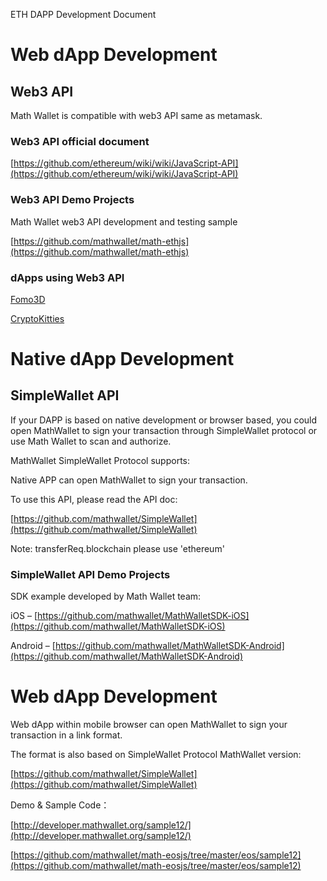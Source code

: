 ETH DAPP Development Document

# Web dApp Development

## Web3 API

Math Wallet is compatible with web3 API same as metamask.

### Web3 API official document

[https://github.com/ethereum/wiki/wiki/JavaScript-API](https://github.com/ethereum/wiki/wiki/JavaScript-API)

### Web3 API Demo Projects

Math Wallet web3 API development and testing sample

[https://github.com/mathwallet/math-ethjs](https://github.com/mathwallet/math-ethjs)

### dApps using Web3 API

[Fomo3D](http://exitscam.me/)

[CryptoKitties](https://www.cryptokitties.co/)

# Native dApp Development

## SimpleWallet API

If your DAPP is based on native development or browser based, you could open MathWallet to sign your transaction through SimpleWallet protocol or use Math Wallet to scan and authorize.

MathWallet SimpleWallet Protocol supports:

Native APP can open MathWallet to sign your transaction.

To use this API, please read the API doc:

[https://github.com/mathwallet/SimpleWallet](https://github.com/mathwallet/SimpleWallet)

Note: transferReq.blockchain please use 'ethereum'

### SimpleWallet API Demo Projects

SDK example developed by Math Wallet team:

iOS – [https://github.com/mathwallet/MathWalletSDK-iOS](https://github.com/mathwallet/MathWalletSDK-iOS)

Android – [https://github.com/mathwallet/MathWalletSDK-Android](https://github.com/mathwallet/MathWalletSDK-Android)

# Web dApp Development

Web dApp within mobile browser can open MathWallet to sign your transaction in a link format.

The format is also based on SimpleWallet Protocol MathWallet version:

[https://github.com/mathwallet/SimpleWallet](https://github.com/mathwallet/SimpleWallet)

Demo & Sample Code：

[http://developer.mathwallet.org/sample12/](http://developer.mathwallet.org/sample12/)

[https://github.com/mathwallet/math-eosjs/tree/master/eos/sample12](https://github.com/mathwallet/math-eosjs/tree/master/eos/sample12)

